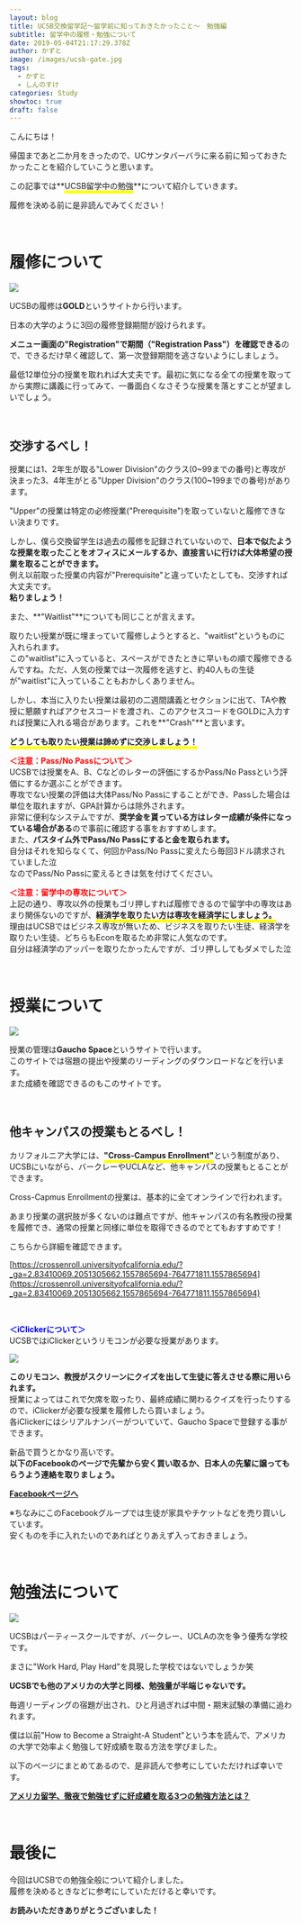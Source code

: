 ```yaml
---
layout: blog
title: UCSB交換留学記～留学前に知っておきたかったこと～　勉強編
subtitle: 留学中の履修・勉強について
date: 2019-05-04T21:17:29.378Z
author: かずと
image: /images/ucsb-gate.jpg
tags:
  - かずと
  - しんのすけ
categories: Study
showtoc: true
draft: false
---
```

こんにちは！

帰国まであと二か月をきったので、UCサンタバーバラに来る前に知っておきたかったことを紹介していこうと思います。

この記事では**<span style="border-bottom: solid 5px yellow;">UCSB留学中の勉強</span>**について紹介していきます。 

履修を決める前に是非読んでみてください！

<br />

# 履修について

![](/images/register-257986_960_720.jpg)

UCSBの履修は**GOLD**というサイトから行います。  

日本の大学のように3回の履修登録期間が設けられます。  

**メニュー画面の"Registration"で期間（"Registration Pass"）を確認できる**ので、できるだけ早く確認して、第一次登録期間を逃さないようにしましょう。

最低12単位分の授業を取れれば大丈夫です。最初に気になる全ての授業を取ってから実際に講義に行ってみて、一番面白くなさそうな授業を落とすことが望ましいでしょう。    

<br />

## 交渉するべし！

授業には1、2年生が取る"Lower Division"のクラス(0\~99までの番号)と専攻が決まった3、4年生がとる"Upper Division"のクラス(100\~199までの番号)があります。

"Upper"の授業は特定の必修授業("Prerequisite")を取っていないと履修できない決まりです。  

しかし、僕ら交換留学生は過去の履修を記録されていないので、**日本で似たような授業を取ったことをオフィスにメールするか、直接言いに行けば大体希望の授業を取ることができます。**\
例え以前取った授業の内容が"Prerequisite"と違っていたとしても、交渉すれば大丈夫です。\
**粘りましょう！**

また、**"Waitlist"**についても同じことが言えます。  

取りたい授業が既に埋まっていて履修しようとすると、"waitlist"というものに入れられます。\
この"waitlist"に入っていると、スペースができたときに早いもの順で履修できるんですね。ただ、人気の授業では一次履修を逃すと、約40人もの生徒が"waitlist"に入っていることもおかしくありません。  

しかし、本当に入りたい授業は最初の二週間講義とセクションに出て、TAや教授に懇願すればアクセスコードを渡され、このアクセスコードをGOLDに入力すれば授業に入れる場合があります。これを**"Crash"**と言います。

**<span style="border-bottom: solid 5px yellow;">どうしても取りたい授業は諦めずに交渉しましょう！**</span>

<span style="color: red; ">**＜注意：Pass/No Passについて＞**</span>\
UCSBでは授業をA、B、Cなどのレターの評価にするかPass/No Passという評価にするか選ぶことができます。\
専攻でない授業の評価は大体Pass/No Passにすることができ、Passした場合は単位を取れますが、GPA計算からは除外されます。\
非常に便利なシステムですが、**奨学金を貰っている方はレター成績が条件になっている場合がある**ので事前に確認する事をおすすめします。\
また、**パスタイム外でPass/No Passにすると金を取られます。**\
自分はそれを知らなくて、何回かPass/No Passに変えたら毎回3ドル請求されていました泣\
なのでPass/No Passに変えるときは気を付けてください。

<span style="color: red; ">**＜注意：留学中の専攻について＞**</span>\
上記の通り、専攻以外の授業もゴリ押しすれば履修できるので留学中の専攻はあまり関係ないのですが、**<span style="border-bottom: solid 5px yellow;">経済学を取りたい方は専攻を経済学にしましょう。**</span>\
理由はUCSBではビジネス専攻が無いため、ビジネスを取りたい生徒、経済学を取りたい生徒、どちらもEconを取るため非常に人気なのです。\
自分は経済学のアッパーを取りたかったんですが、ゴリ押ししてもダメでした泣

<br/>

# 授業について

![](/images/room-2775436_960_720.jpg)

授業の管理は**Gaucho Space**というサイトで行います。\
このサイトでは宿題の提出や授業のリーディングのダウンロードなどを行います。\
また成績を確認できるのもこのサイトです。  

<br/>

## 他キャンパスの授業もとるべし！

カリフォルニア大学には、**<span style="border-bottom: solid 5px yellow;">"Cross-Campus Enrollment"**</span>という制度があり、UCSBにいながら、バークレーやUCLAなど、他キャンパスの授業もとることができます。

Cross-Capmus Enrollmentの授業は、基本的に全てオンラインで行われます。

あまり授業の選択肢が多くないのは難点ですが、他キャンパスの有名教授の授業を履修でき、通常の授業と同様に単位を取得できるのでとてもおすすめです！

こちらから詳細を確認できます。

[https://crossenroll.universityofcalifornia.edu/?_ga=2.83410069.2051305662.1557865694-764771811.1557865694](https://crossenroll.universityofcalifornia.edu/?_ga=2.83410069.2051305662.1557865694-764771811.1557865694)

<br/>

<span style="color: blue; ">**＜iClickerについて＞**</span>\
UCSBではiClickerというリモコンが必要な授業があります。 

![](/images/91466.jpg)

**このリモコン、教授がスクリーンにクイズを出して生徒に答えさせる際に用いられます。**\
授業によってはこれで欠席を取ったり、最終成績に関わるクイズを行ったりするので、iClickerが必要な授業を履修したら買いましょう。\
各iClickerにはシリアルナンバーがついていて、Gaucho Spaceで登録する事ができます。

新品で買うとかなり高いです。\
**以下のFacebookのページで先輩から安く買い取るか、日本人の先輩に譲ってもらうよう連絡を取りましょう。**

<a href = https://www.facebook.com/groups/390102894509695>**Facebookページへ**</a>

※ちなみにこのFacebookグループでは生徒が家具やチケットなどを売り買いしています。\
安くものを手に入れたいのであればとりあえず入っておきましょう。

<br />

# 勉強法について

![](/images/books-2158737_960_720.jpg)

UCSBはパーティースクールですが、バークレー、UCLAの次を争う優秀な学校です。

まさに"Work Hard, Play Hard"を具現した学校ではないでしょうか笑

**UCSBでも他のアメリカの大学と同様、勉強量が半端じゃないです。**

毎週リーディングの宿題が出され、ひと月過ぎれば中間・期末試験の準備に追われます。

僕は以前"How to Become a Straight-A Student"という本を読んで、アメリカの大学で効率よく勉強して好成績を取る方法を学びました。

以下のページにまとめてあるので、是非読んで参考にしていただければ幸いです。  

<a href = https://ucsb.tokyo/2019/04/25/2019-04-25-%E3%82%A2%E3%83%A1%E3%83%AA%E3%82%AB%E7%95%99%E5%AD%A6%E5%BE%B9%E5%A4%9C%E3%81%A7%E5%8B%89%E5%BC%B7%E3%81%9B%E3%81%9A%E3%81%AB%E5%A5%BD%E6%88%90%E7%B8%BE%E3%82%92%E5%8F%96%E3%82%8B3%E3%81%A4%E3%81%AE%E5%8B%89%E5%BC%B7%E6%96%B9%E6%B3%95%E3%81%A8%E3%81%AF/>**アメリカ留学、徹夜で勉強せずに好成績を取る3つの勉強方法とは？**</a>

<br />

# 最後に

今回はUCSBでの勉強全般について紹介しました。\
履修を決めるときなどに参考にしていただけると幸いです。

**お読みいただきありがとうございました！**
